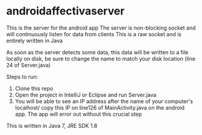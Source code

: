 # androidaffectivaserver

This is the server for the android app
The server is non-blocking socket and will continuously listen for data from clients
This is a raw socket and is entirely written in Java

As soon as the server detects some data, this data will be written to a file locally on disk, be sure to change the name to match your disk location (line 24 of Server.java)

Steps to run:
1. Clone this repo
2. Open the project in IntelliJ or Eclipse and run Server.java
3. You will be able to see an IP address after the name of your computer's localhost/ copy this IP on line126 of MainActivity.java on the android app. The app will error out without this crucial step

This is written in Java 7, JRE SDK 1.8
